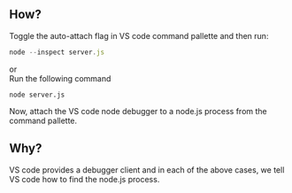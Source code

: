 ## How?

Toggle the auto-attach flag in VS code command pallette and then run:

```javascript
node --inspect server.js
```

or
<br>
Run the following command

```
node server.js
```

Now, attach the VS code node debugger to a node.js process from the command pallette.

## Why?

VS code provides a debugger client and in each of the above cases, we tell VS code how to find the node.js process.
